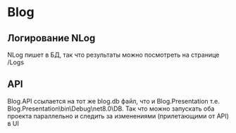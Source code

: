 # Blog

## Логирование NLog
NLog пишет в БД, так что результаты можно посмотреть на странице /Logs

## API
Blog.API ссылается на тот же blog.db файл, что и Blog.Presentation т.е. Blog.Presentation\bin\Debug\net8.0\DB. Так что можно запускать оба проекта параллельно и следить за изменениями (прилетающими от API) в UI